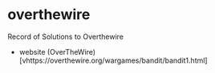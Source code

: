 # overthewire
Record of Solutions to Overthewire
- website (OverTheWire)[vhttps://overthewire.org/wargames/bandit/bandit1.html]
